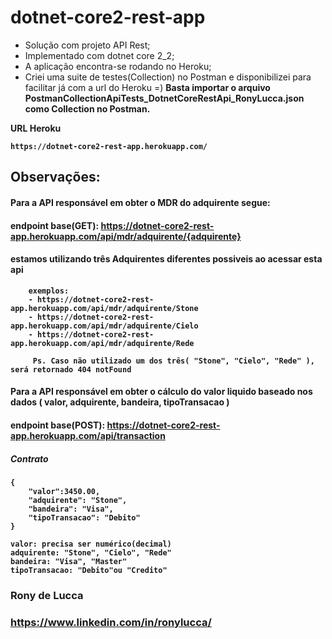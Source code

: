 # dotnet-core2-rest-app

- Solução com projeto API Rest;
- Implementado com dotnet core 2_2;
- A aplicação encontra-se rodando no Heroku;
- Criei uma suite de testes(Collection) no Postman e disponibilizei para facilitar já com a url do Heroku =)
<b>Basta importar o arquivo PostmanCollectionApiTests_DotnetCoreRestApi_RonyLucca.json como Collection no Postman.<b>

URL Heroku
```
https://dotnet-core2-rest-app.herokuapp.com/
```


## Observações: 
  #### Para a API responsável em obter o MDR do adquirente segue:
  #### endpoint base(GET): https://dotnet-core2-rest-app.herokuapp.com/api/mdr/adquirente/{adquirente}
  #### estamos utilizando três Adquirentes diferentes possiveis ao acessar esta api
```
	exemplos: 
	- https://dotnet-core2-rest-app.herokuapp.com/api/mdr/adquirente/Stone
	- https://dotnet-core2-rest-app.herokuapp.com/api/mdr/adquirente/Cielo
	- https://dotnet-core2-rest-app.herokuapp.com/api/mdr/adquirente/Rede
```
          
         Ps. Caso não utilizado um dos três( "Stone", "Cielo", "Rede" ), será retornado 404 notFound
 
 #### Para a API responsável em obter o cálculo do valor liquido baseado nos dados  ( valor, adquirente, bandeira, tipoTransacao )  
 #### endpoint base(POST): https://dotnet-core2-rest-app.herokuapp.com/api/transaction
         
 ##### Contrato

```
{
	"valor":3450.00,
	"adquirente": "Stone",
	"bandeira": "Visa",
	"tipoTransacao": "Debito"
}
```
```
valor: precisa ser numérico(decimal)
adquirente: "Stone", "Cielo", "Rede"
bandeira: "Visa", "Master"
tipoTransacao: "Debito"ou "Credito"
```

### Rony de Lucca
### https://www.linkedin.com/in/ronylucca/
